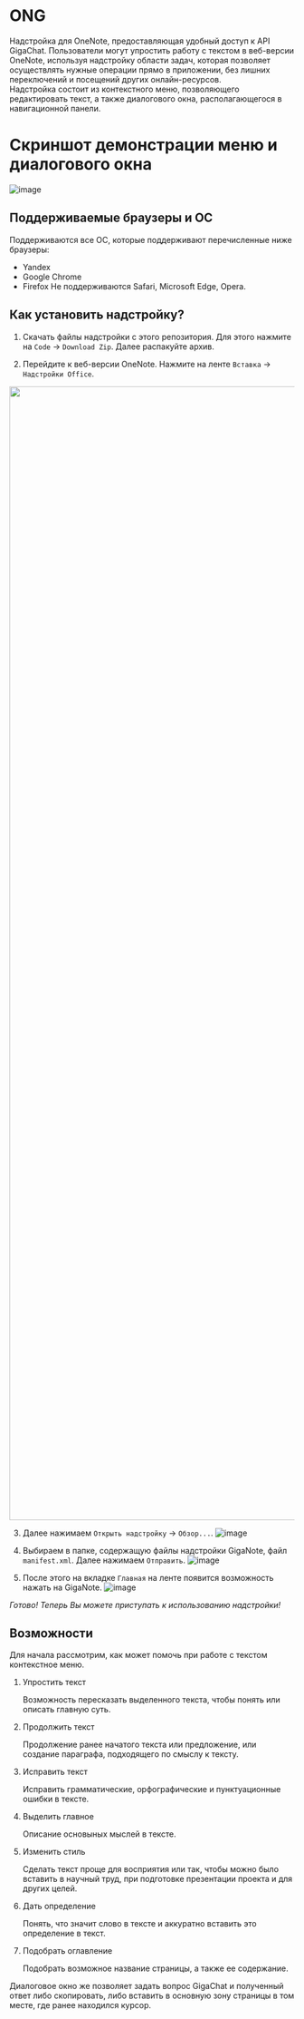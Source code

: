 # ONG
Надстройка для OneNote, предоставляющая удобный доступ к API GigaChat.
Пользователи могут упростить работу с текстом в веб-версии OneNote, используя надстройку области задач, которая позволяет осуществлять нужные операции прямо в приложении, без лишних переключений и посещений других онлайн-ресурсов.  
Надстройка состоит из контекстного меню, позволяющего редактировать текст, а также диалогового окна, располагающегося в навигационной панели.

# Скриншот демонстрации меню и диалогового окна
![image](https://github.com/Zonichka/ONG/assets/65851895/467a9703-a058-4084-8854-cc6134aaea5a)

## Поддерживаемые браузеры и ОС
Поддерживаются все ОС, которые поддерживают перечисленные ниже браузеры:
* Yandex
* Google Chrome
* Firefox
Не поддерживаются Safari, Microsoft Edge, Opera.

## Как установить надстройку?
1. Скачать файлы надстройки с этого репозитория. Для этого нажмите на `Code` -> `Download Zip`. Далее распакуйте архив.

2. Перейдите к веб-версии OneNote. Нажмите на ленте `Вставка` -> `Надстройки Office`.
<img src=https://github.com/Zonichka/ONG/assets/65851895/f01727b8-5da7-4e2a-a29c-9b521bee0ff1 width=2000 length=5000>

3. Далее нажимаем `Открыть надстройку` -> `Обзор...`.
![image](https://github.com/Zonichka/ONG/assets/65851895/e1e4013a-192b-4c2b-9299-ccb722ba2da2)

4. Выбираем в папке, содержащую файлы надстройки GigaNote, файл `manifest.xml`. Далее нажимаем `Отправить`.
![image](https://github.com/Zonichka/ONG/assets/65851895/5721fc7e-a668-47f2-ae9f-ffc6b4cf5374)

5. После этого на вкладке `Главная` на ленте появится возможность нажать на GigaNote.
![image](https://github.com/Zonichka/ONG/assets/65851895/173fc88c-a26c-41de-89d4-a01fa1657e93)

*Готово! Теперь Вы можете приступать к использованию надстройки!*

## Возможности
Для начала рассмотрим, как может помочь при работе с текстом контекстное меню.
1. Упростить текст
   
   Возможность пересказать выделенного текста, чтобы понять или описать главную суть.
2. Продолжить текст
   
   Продолжение ранее начатого текста или предложение, или создание параграфа, подходящего по смыслу к тексту.
3. Исправить текст

   Исправить грамматические, орфографические и пунктуационные ошибки в тексте.
4. Выделить главное
   
   Описание основыных мыслей в тексте.
5. Изменить стиль

   Сделать текст проще для восприятия или так, чтобы можно было вставить в научный труд, при подготовке презентации проекта и для других целей.
6. Дать определение

   Понять, что значит слово в тексте и аккуратно вставить это определение в текст.
7. Подобрать оглавление
   
   Подобрать возможное название страницы, а также ее содержание.


Диалоговое окно же позволяет задать вопрос GigaChat и полученный ответ либо скопировать, либо вставить в основную зону страницы в том месте, где ранее находился курсор.
